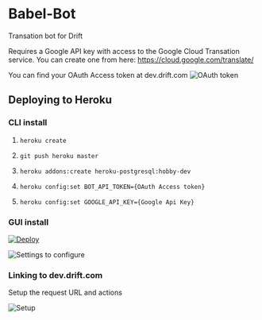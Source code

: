 # Babel-Bot
Transation bot for Drift

Requires a Google API key with access to the Google Cloud Transation service. You can create one from here: https://cloud.google.com/translate/

You can find your OAuth Access token at dev.drift.com
![OAuth token](https://d1ax1i5f2y3x71.cloudfront.net/items/073z1y1f3Q2F28381M3J/%5B8fbf40aa6cdb4864f1a68d0bc9e04eff%5D_Screen+Shot+2017-11-17+at+9.31.53+AM.png?X-CloudApp-Visitor-Id=2789091&v=7439000e)
## Deploying to Heroku

### CLI install 

1. `heroku create`

2. `git push heroku master`

3. `heroku addons:create heroku-postgresql:hobby-dev`

4. `heroku config:set BOT_API_TOKEN={OAuth Access token}`

5. `heroku config:set GOOGLE_API_KEY={Google Api Key}`

### GUI install

[![Deploy](https://www.herokucdn.com/deploy/button.svg)](https://heroku.com/deploy?template=https://github.com/Driftt/babel-bot)

![Settings to configure](https://d1ax1i5f2y3x71.cloudfront.net/items/1N0v3X043C0V3P180A3w/%5B9e909bd62b075a756360e2f775521709%5D_Screen+Shot+2017-11-14+at+11.57.33+AM.png?X-CloudApp-Visitor-Id=2789091&v=3f8ee715)


### Linking to dev.drift.com
Setup the request URL and actions

![Setup](https://d1ax1i5f2y3x71.cloudfront.net/items/0Z0z250P1H250E2N3q2x/%5B262ffbd648bec19450a399495e3ab892%5D_Screen+Shot+2017-11-17+at+9.31.36+AM.png?X-CloudApp-Visitor-Id=2789091&v=ffcd2046)
